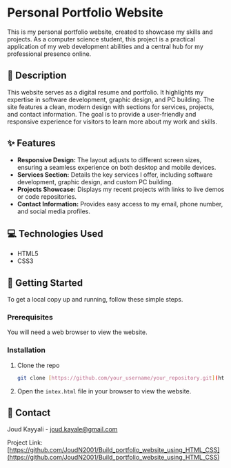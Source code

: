 # Personal Portfolio Website

This is my personal portfolio website, created to showcase my skills and projects. As a computer science student, this project is a practical application of my web development abilities and a central hub for my professional presence online.

## 📜 Description

This website serves as a digital resume and portfolio. It highlights my expertise in software development, graphic design, and PC building. The site features a clean, modern design with sections for services, projects, and contact information. The goal is to provide a user-friendly and responsive experience for visitors to learn more about my work and skills.

## ✨ Features

* **Responsive Design:** The layout adjusts to different screen sizes, ensuring a seamless experience on both desktop and mobile devices.
* **Services Section:** Details the key services I offer, including software development, graphic design, and custom PC building.
* **Projects Showcase:** Displays my recent projects with links to live demos or code repositories.
* **Contact Information:** Provides easy access to my email, phone number, and social media profiles.

## 💻 Technologies Used

* HTML5
* CSS3

## 🚀 Getting Started

To get a local copy up and running, follow these simple steps.

### Prerequisites

You will need a web browser to view the website.

### Installation

1.  Clone the repo
    ```sh
    git clone [https://github.com/your_username/your_repository.git](https://github.com/your_username/your_repository.git)
    ```
2.  Open the `intex.html` file in your browser to view the website.

## 📧 Contact

Joud Kayyali - joud.kayale@gmail.com

Project Link: [https://github.com/JoudN2001/Build_portfolio_website_using_HTML_CSS](https://github.com/JoudN2001/Build_portfolio_website_using_HTML_CSS)
